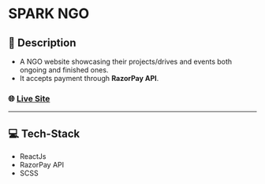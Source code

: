 # SPARK NGO

## 💁 Description

- A NGO website showcasing their projects/drives and events both ongoing and finished ones.
- It accepts payment through **RazorPay API**.

### 🌐 [Live Site](https://cheerful-chimera-a924f6.netlify.app/)

---

## 💻 Tech-Stack

- ReactJs
- RazorPay API
- SCSS
